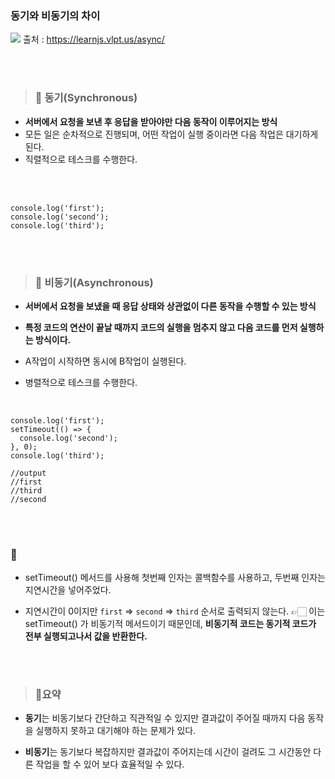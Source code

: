 ### 동기와 비동기의 차이

![](https://media.vlpt.us/images/effypark/post/0aee939b-c9f0-4b6c-a4ca-aa7de823245e/image.png)
출처 : https://learnjs.vlpt.us/async/

<br>
<br>

> ### 📌 동기(Synchronous)

- **서버에서 요청을 보낸 후 응답을 받아야만 다음 동작이 이루어지는 방식**
- 모든 일은 순차적으로 진행되며, 어떤 작업이 실행 중이라면 다음 작업은 대기하게 된다.
- 직렬적으로 테스크를 수행한다.

<br>
<br>

```
console.log('first');
console.log('second');
console.log('third');
```

<br>
<br>

> ### 📌 비동기(Asynchronous)

- **서버에서 요청을 보냈을 때 응답 상태와 상관없이 다른 동작을 수행할 수 있는 방식**

- **특정 코드의 연산이 끝날 때까지 코드의 실행을 멈추지 않고 다음 코드를 먼저 실행하는 방식이다.**

- A작업이 시작하면 동시에 B작업이 실행된다.

- 병렬적으로 테스크를 수행한다.

<br>

```
console.log('first');
setTimeout(() => {
  console.log('second');
}, 0);
console.log('third');

//output
//first
//third
//second
```

<br>
<br>

### 📝

- setTimeout() 메서드를 사용해 첫번째 인자는 콜백함수를 사용하고, 두번째 인자는 지연시간을 넣어주었다.

- 지연시간이 0이지만 `first` => `second` => `third` 순서로 출력되지 않는다.
  👉🏻 이는 setTimeout() 가 비동기적 메서드이기 때문인데,
  **비동기적 코드는 동기적 코드가 전부 실행되고나서 값을 반환한다.**

<br>
<br>

> ### 📌요약

- **동기**는 비동기보다 간단하고 직관적일 수 있지만 결과값이 주어질 때까지 다음 동작을 실행하지 못하고 대기해야 하는 문제가 있다.

- **비동기**는 동기보다 복잡하지만 결과값이 주어지는데 시간이 걸려도 그 시간동안 다른 작업을 할 수 있어 보다 효율적일 수 있다.
